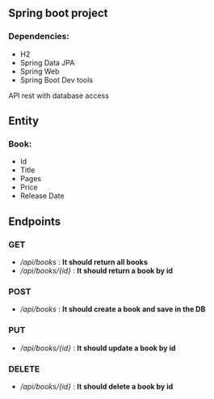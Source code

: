 ## Spring boot project

### Dependencies:

* H2
* Spring Data JPA
* Spring Web
* Spring Boot Dev tools

API rest with database access

## Entity

### Book:

* Id
* Title
* Pages
* Price
* Release Date

## Endpoints

### GET

* */api/books*  : **It should return all books**
* */api/books/{id}* : **It should return a book by id**

### POST

* */api/books* : **It should create a book and save in the DB**

### PUT

* */api/books/{id}* : **It should update a book by id**

### DELETE

* */api/books/{id}* : **It should delete a book by id**

